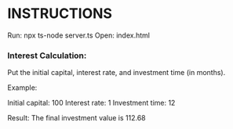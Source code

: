 # INSTRUCTIONS 

Run: npx ts-node server.ts
Open: index.html

### Interest Calculation:

Put the initial capital, interest rate, and investment time (in months).

Example:

Initial capital: 100
Interest rate: 1
Investment time: 12

Result:
The final investment value is 112.68